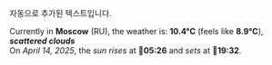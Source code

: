 
자동으로 추가된 텍스트입니다.

<!--START_SECTION:weather:moscow-->
Currently in **Moscow** (RU), the weather is: **10.4°C** (feels like **8.9°C**), ***scattered clouds***<br/>
On *April 14, 2025*, the *sun rises* at 🌅**05:26** and *sets* at 🌇**19:32**.
<!--END_SECTION:weather-->
